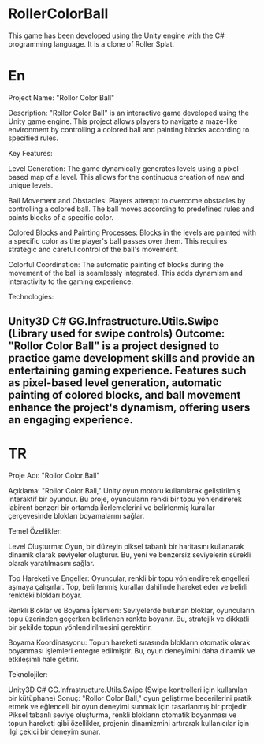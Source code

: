 # RollerColorBall
This game has been developed using the Unity engine with the C# programming language. It is a clone of Roller Splat.

# En
Project Name: "Rollor Color Ball"

Description:
"Rollor Color Ball" is an interactive game developed using the Unity game engine. This project allows players to navigate a maze-like environment by controlling a colored ball and painting blocks according to specified rules.

Key Features:

Level Generation: The game dynamically generates levels using a pixel-based map of a level. This allows for the continuous creation of new and unique levels.

Ball Movement and Obstacles: Players attempt to overcome obstacles by controlling a colored ball. The ball moves according to predefined rules and paints blocks of a specific color.

Colored Blocks and Painting Processes: Blocks in the levels are painted with a specific color as the player's ball passes over them. This requires strategic and careful control of the ball's movement.

Colorful Coordination: The automatic painting of blocks during the movement of the ball is seamlessly integrated. This adds dynamism and interactivity to the gaming experience.

Technologies:

Unity3D
C#
GG.Infrastructure.Utils.Swipe (Library used for swipe controls)
Outcome:
"Rollor Color Ball" is a project designed to practice game development skills and provide an entertaining gaming experience. Features such as pixel-based level generation, automatic painting of colored blocks, and ball movement enhance the project's dynamism, offering users an engaging experience.
--------------------------------------------------------------------------------------------------
# TR
Proje Adı: "Rollor Color Ball"

Açıklama:
"Rollor Color Ball," Unity oyun motoru kullanılarak geliştirilmiş interaktif bir oyundur. Bu proje, oyuncuların renkli bir topu yönlendirerek labirent benzeri bir ortamda ilerlemelerini ve belirlenmiş kurallar çerçevesinde blokları boyamalarını sağlar.

Temel Özellikler:

Level Oluşturma: Oyun, bir düzeyin piksel tabanlı bir haritasını kullanarak dinamik olarak seviyeler oluşturur. Bu, yeni ve benzersiz seviyelerin sürekli olarak yaratılmasını sağlar.

Top Hareketi ve Engeller: Oyuncular, renkli bir topu yönlendirerek engelleri aşmaya çalışırlar. Top, belirlenmiş kurallar dahilinde hareket eder ve belirli renkteki blokları boyar.

Renkli Bloklar ve Boyama İşlemleri: Seviyelerde bulunan bloklar, oyuncuların topu üzerinden geçerken belirlenen renkte boyanır. Bu, stratejik ve dikkatli bir şekilde topun yönlendirilmesini gerektirir.

Boyama Koordinasyonu: Topun hareketi sırasında blokların otomatik olarak boyanması işlemleri entegre edilmiştir. Bu, oyun deneyimini daha dinamik ve etkileşimli hale getirir.

Teknolojiler:

Unity3D
C#
GG.Infrastructure.Utils.Swipe (Swipe kontrolleri için kullanılan bir kütüphane)
Sonuç:
"Rollor Color Ball," oyun geliştirme becerilerini pratik etmek ve eğlenceli bir oyun deneyimi sunmak için tasarlanmış bir projedir. Piksel tabanlı seviye oluşturma, renkli blokların otomatik boyanması ve topun hareketi gibi özellikler, projenin dinamizmini artırarak kullanıcılar için ilgi çekici bir deneyim sunar.
